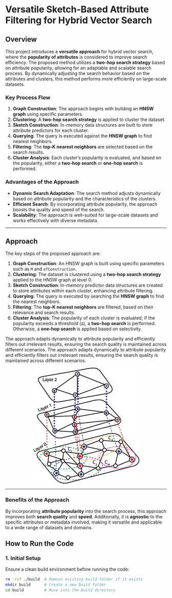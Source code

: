# Versatile Sketch-Based Attribute Filtering for Hybrid Vector Search

## Overview

This project introduces a **versatile approach** for hybrid vector search, where the **popularity of attributes** is considered to improve search efficiency. The proposed method utilizes a **two-hop search strategy** based on attribute popularity, allowing for an adaptable and scalable search process. By dynamically adjusting the search behavior based on the attributes and clusters, this method performs more efficiently on large-scale datasets. 

### Key Process Flow

1. **Graph Construction**: The approach begins with building an **HNSW graph** using specific parameters.
2. **Clustering**: A **two-hop search strategy** is applied to cluster the dataset.
3. **Sketch Construction**: In-memory data structures are built to store attribute predictors for each cluster.
4. **Querying**: The query is executed against the **HNSW graph** to find nearest neighbors.
5. **Filtering**: The **top-K nearest neighbors** are selected based on the search results.
6. **Cluster Analysis**: Each cluster’s popularity is evaluated, and based on the popularity, either a **two-hop search** or **one-hop search** is performed.

### Advantages of the Approach

- **Dynamic Search Adaptation**: The search method adjusts dynamically based on attribute popularity and the characteristics of the clusters.
- **Efficient Search**: By incorporating attribute popularity, the approach boosts the quality and speed of the search.
- **Scalability**: The approach is well-suited for large-scale datasets and works effectively with diverse metadata.

---

## Approach

The key steps of the proposed approach are:

1. **Graph Construction**: An HNSW graph is built using specific parameters such as `M` and `efConstruction`.
2. **Clustering**: The dataset is clustered using a **two-hop search strategy** applied to the HNSW graph at level 0.
3. **Sketch Construction**: In-memory predictor data structures are created to store attributes within each cluster, enhancing attribute filtering.
4. **Querying**: The query is executed by searching the **HNSW graph** to find the nearest neighbors.
5. **Filtering**: The **top-K nearest neighbors** are filtered, based on their relevance and search results.
6. **Cluster Analysis**: The popularity of each cluster is evaluated; if the popularity exceeds a threshold (`Δ`), a **two-hop search** is performed. Otherwise, a **one-hop search** is applied based on selectivity.

The approach adapts dynamically to attribute popularity and efficiently filters out irrelevant results, ensuring the search quality is maintained across different scenarios.
The approach adapts dynamically to attribute popularity and efficiently filters out irrelevant results, ensuring the search quality is maintained across different scenarios.

<p align="center">
  <img src="https://raw.githubusercontent.com/AdeelAslamUnimore/Clustered_Hybrid_Search/main/ClusteringHNSW.png" alt="ClusteredHNSW">
</p>

---

### Benefits of the Approach

By incorporating **attribute popularity** into the search process, this approach improves both **search quality** and **speed**. Additionally, it is **agnostic** to the specific attributes or metadata involved, making it versatile and applicable to a wide range of datasets and domains.
## **How to Run the Code**

### **1. Initial Setup**
Ensure a clean build environment before running the code:

```sh
rm -rvf ./build  # Remove existing build folder if it exists
mkdir build      # Create a new build folder
cd build         # Move into the build directory

